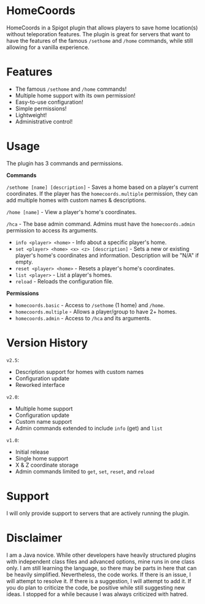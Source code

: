 # HomeCoords

HomeCoords in a Spigot plugin that allows players to save home location(s) without teleporation features.  The plugin is great for servers that want to have the features of the famous `/sethome` and `/home` commands, while still allowing for a vanilla experience.

# Features
* The famous `/sethome` and `/home` commands!
* Multiple home support with its own permission!
* Easy-to-use configuration!
* Simple permissions!
* Lightweight!
* Administrative control!

# Usage
The plugin has 3 commands and permissions.

**Commands**

`/sethome [name] [description]` - Saves a home based on a player's current coordinates.  If the player has the `homecoords.multiple` permission, they can add multiple homes with custom names & descriptions.

`/home [name]` - View a player's home's coordinates.

`/hca` - The base admin command.  Admins must have the `homecoords.admin` permission to access its arguments.
* `info <player> <home>` - Info about a specific player's home.
* `set <player> <home> <x> <z> [description]` - Sets a new or existing player's home's coordinates and information.  Description will be "N/A" if empty.
* `reset <player> <home>` - Resets a player's home's coordinates.
* `list <player>` - List a player's homes.
* `reload` - Reloads the configuration file.

**Permissions**

* `homecoords.basic` - Access to `/sethome` (1 home) and `/home`.
* `homecoords.multiple` - Allows a player/group to have 2+ homes.
* `homecoords.admin` - Access to `/hca` and its arguments.

# Version History
`v2.5`:
* Description support for homes with custom names
* Configuration update
* Reworked interface

`v2.0`:
* Multiple home support
* Configuration update
* Custom name support
* Admin commands extended to include `info` (get) and `list`

`v1.0`:
* Initial release
* Single home support
* X & Z coordinate storage
* Admin commands limited to `get`, `set`, `reset`, and `reload`

# Support
I will only provide support to servers that are actively running the plugin.

# Disclaimer
I am a Java novice.  While other developers have heavily structured plugins with independent class files and advanced options, mine runs in one class only.  I am still learning the language, so there may be parts in here that can be heavily simplified.  Nevertheless, the code works.  If there is an issue, I will attempt to resolve it.  If there is a suggestion, I will attempt to add it.  If you do plan to criticize the code, be positive while still suggesting new ideas.  I stopped for a while because I was always criticized with hatred.
